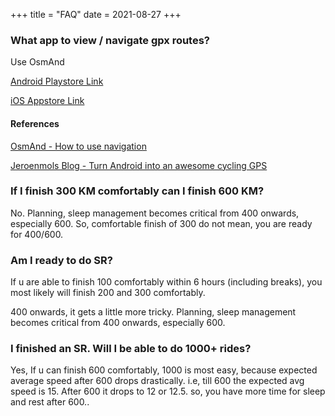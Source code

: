 +++
title = "FAQ"
date = 2021-08-27
+++


### What app to view / navigate gpx routes?

Use OsmAnd

[Android Playstore Link](https://play.google.com/store/apps/details?id=net.osmand)

[iOS Appstore Link](https://apps.apple.com/us/app/osmand-maps-travel-navigate/id934850257)


#### References

[OsmAnd - How to use navigation](http://osmand.net/features/navigation)

[Jeroenmols Blog - Turn Android into an awesome cycling GPS ](https://jeroenmols.com/blog/2016/07/21/cyclinggps/)

### If I finish 300 KM comfortably can I finish 600 KM?

No.  Planning, sleep management becomes critical from 400 onwards, especially 600. So, comfortable finish of 300 do not mean, you are ready for 400/600.

### Am I ready to do SR?

If u are able to finish 100 comfortably within 6 hours (including breaks), you most likely will finish 200 and 300 comfortably.

400 onwards, it gets a little more tricky. Planning, sleep management becomes critical from 400 onwards, especially 600.

### I finished an SR. Will I be able to do 1000+ rides?

Yes, If u can finish 600 comfortably, 1000 is most easy, because expected average speed after 600 drops drastically. i.e, till 600 the expected avg speed is 15. After 600 it drops to 12 or 12.5. so, you have more time for sleep and rest after 600..

